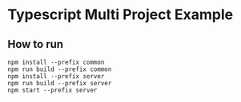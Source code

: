 # Typescript Multi Project Example

## How to run

```shell
npm install --prefix common
npm run build --prefix common
npm install --prefix server
npm run build --prefix server
npm start --prefix server
```

